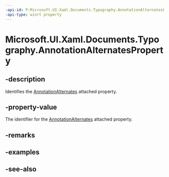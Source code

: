 ```yaml
---
-api-id: P:Microsoft.UI.Xaml.Documents.Typography.AnnotationAlternatesProperty
-api-type: winrt property
---
```


<!-- Property syntax
public Windows.UI.Xaml.DependencyProperty AnnotationAlternatesProperty { get; }
-->

# Microsoft.UI.Xaml.Documents.Typography.AnnotationAlternatesProperty

## -description
Identifies the [AnnotationAlternates](/uwp/api/microsoft.ui.xaml.documents.typography#xaml-attached-properties) attached property.

## -property-value
The identifier for the [AnnotationAlternates](/uwp/api/microsoft.ui.xaml.documents.typography#xaml-attached-properties) attached property.

## -remarks

## -examples

## -see-also
